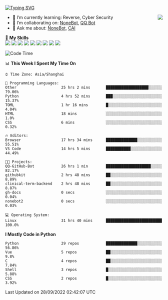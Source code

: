 [![Typing SVG](https://readme-typing-svg.herokuapp.com?size=25&duration=2500&color=8C43EA&vCenter=true&width=200&height=40&lines=Hi+there+%F0%9F%91%8B%F0%9F%8F%BB;I'm+yanyongyu)](https://git.io/typing-svg)

<a href="#">
  <img align="right" src="https://github-readme-stats.vercel.app/api?username=yanyongyu&count_private=true&show_icons=true&bg_color=15,f2f7fd,E0EAFC" />
</a>

- 🌱 I’m currently learning: Reverse, Cyber Security
- 👯 I’m collaborating on: [NoneBot](https://github.com/nonebot), [QQ Bot](https://github.com/Mrs4s/go-cqhttp)
- 💬 Ask me about: [NoneBot](https://github.com/nonebot), [CAI](https://github.com/cscs181/CAI)

🌟 **My Skills**  
![](https://img.shields.io/badge/-Python-3e74a2?style=flat-square&logo=Python&logoColor=fff)
![](https://img.shields.io/badge/-Node.js-339933?style=flat-square&logo=Node.js&logoColor=fff)
![](https://img.shields.io/badge/-Vue-4fc08d?style=flat-square&logo=Vue.js&logoColor=fff)
![](https://img.shields.io/badge/-React-2d98ce?style=flat-square&logo=React&logoColor=fff)
![](https://img.shields.io/badge/-Docker-2496ED?style=flat-square&logo=Docker&logoColor=fff)
![](https://img.shields.io/badge/-Linux-000000?style=flat-square&logo=Linux&logoColor=fff)
![](https://img.shields.io/badge/-MySQL-4479A1?style=flat-square&logo=MySQL&logoColor=fff)
![](https://img.shields.io/badge/-Redis-DC382D?style=flat-square&logo=Redis&logoColor=fff)
![](https://img.shields.io/badge/-MongoDB-47A248?style=flat-square&logo=MongoDB&logoColor=fff)

<!--START_SECTION:waka-->
![Code Time](http://img.shields.io/badge/Code%20Time-2%2C905%20hrs-blue)

📊 **This Week I Spent My Time On** 

```text
⌚︎ Time Zone: Asia/Shanghai

💬 Programming Languages: 
Other                    25 hrs 2 mins       ███████████████████░░░░░░   79.06% 
Python                   4 hrs 52 mins       ███░░░░░░░░░░░░░░░░░░░░░░   15.37% 
TOML                     1 hr 16 mins        █░░░░░░░░░░░░░░░░░░░░░░░░   4.04% 
HTML                     18 mins             ░░░░░░░░░░░░░░░░░░░░░░░░░   1.0% 
CSS                      6 mins              ░░░░░░░░░░░░░░░░░░░░░░░░░   0.32%

🔥 Editors: 
Browser                  17 hrs 34 mins      ██████████████░░░░░░░░░░░   55.51% 
VS Code                  14 hrs 5 mins       ███████████░░░░░░░░░░░░░░   44.49%

🐱‍💻 Projects: 
QQ-GitHub-Bot            26 hrs 1 min        ████████████████████░░░░░   82.17% 
githubkit                2 hrs 48 mins       ██░░░░░░░░░░░░░░░░░░░░░░░   8.89% 
clinical-term-backend    2 hrs 48 mins       ██░░░░░░░░░░░░░░░░░░░░░░░   8.87% 
gh-docs                  0 secs              ░░░░░░░░░░░░░░░░░░░░░░░░░   0.04% 
nonebot2                 0 secs              ░░░░░░░░░░░░░░░░░░░░░░░░░   0.03%

💻 Operating System: 
Linux                    31 hrs 40 mins      █████████████████████████   100.0%

```

**I Mostly Code in Python** 

```text
Python                   29 repos            ██████████████░░░░░░░░░░░   56.86% 
Vue                      5 repos             ██░░░░░░░░░░░░░░░░░░░░░░░   9.8% 
C                        4 repos             ██░░░░░░░░░░░░░░░░░░░░░░░   7.84% 
Shell                    3 repos             █░░░░░░░░░░░░░░░░░░░░░░░░   5.88% 
CSS                      2 repos             █░░░░░░░░░░░░░░░░░░░░░░░░   3.92%

```



 Last Updated on 28/09/2022 02:42:07 UTC
<!--END_SECTION:waka-->
